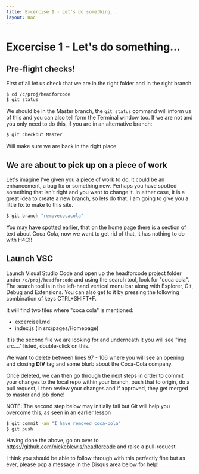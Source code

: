```yaml
---
title: Excercise 1 - Let's do something...
layout: Doc
---
```


# Excercise 1 - Let's do something...

## Pre-flight checks!

First of all let us check that we are in the right folder and in the right branch

```bash
$ cd /c/proj/headforcode
$ git status
```

We should be in the Master branch, the ``git status`` command will inform us of this and you can also tell form the Terminal window too. If we are not and you only need to do this, if you are in an alternative branch:

```bash
$ git checkout Master
```

Will make sure we are back in the right place.

## We are about to pick up on a piece of work

Let's imagine I've given you a piece of work to do, it could be an enhancement, a bug fix or something new. Perhaps you have spotted something that isn't right and you want to change it. In either case, it is a great idea to create a new branch, so lets do that. I am going to give you a little fix to make to this site.

```bash
$ git branch "removecocacola"
```

You may have spotted earlier, that on the home page there is a section of text about Coca Cola, now we want to get rid of that, it has nothing to do with H4C!!

## Launch VSC

Launch Visual Studio Code and open up the headforcode project folder under ``/c/proj/headforcode`` and using the search tool, look for "coca cola". The search tool is in the left-hand vertical menu bar along with Explorer, Git, Debug and Extensions. You can also get to it by pressing the following combination of keys CTRL+SHIFT+F.

It will find two files where "coca cola" is mentioned:

* excercise1.md
* index.js (in src/pages/Homepage)

It is the second file we are looking for and underneath it you will see "img src...." listed, double-click on this.

We want to delete between lines 97 - 106 where you will see an opening and closing **DIV** tag and some blurb about the Coca-Cola company.

Once deleted, we can then go through the next steps in order to commit your changes to the local repo within your branch, push that to origin, do a pull request, I then review your changes and if approved, they get merged to master and job done!

NOTE: The second step below may initially fail but Git will help you overcome this, as seen in an earlier lesson

```bash
$ git commit -am "I have removed coca-cola"
$ git push 
```

Having done the above, go on over to https://github.com/nickeblewis/headforcode and raise a pull-request

I think you should be able to follow through with this perfectly fine but as ever, please pop a message in the Disqus area below for help!
